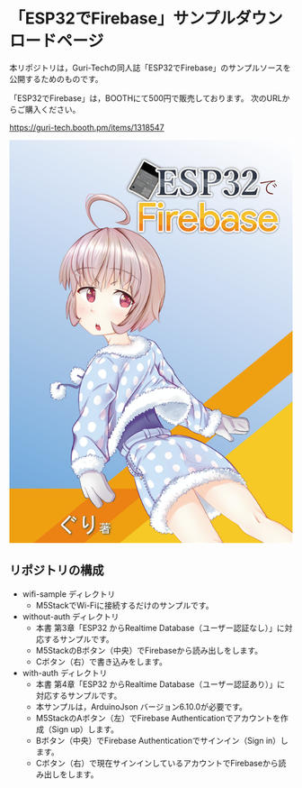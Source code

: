 # 「ESP32でFirebase」サンプルダウンロードページ

本リポジトリは，Guri-Techの同人誌「ESP32でFirebase」のサンプルソースを公開するためのものです。

「ESP32でFirebase」は，BOOTHにて500円で販売しております。
次のURLからご購入ください。

https://guri-tech.booth.pm/items/1318547

![ESP32でFirebase表紙絵](thumbnail.png)


## リポジトリの構成

- wifi-sample ディレクトリ
  - M5StackでWi-Fiに接続するだけのサンプルです。
- without-auth ディレクトリ
  - 本書 第3章「ESP32 からRealtime Database（ユーザー認証なし）」に対応するサンプルです。
  - M5StackのBボタン（中央）でFirebaseから読み出しをします。
  - Cボタン（右）で書き込みをします。
- with-auth ディレクトリ
  - 本書 第4章「ESP32 からRealtime Database（ユーザー認証あり）」に対応するサンプルです。
  - 本サンプルは，ArduinoJson バージョン6.10.0が必要です。
  - M5StackのAボタン（左）でFirebase Authenticationでアカウントを作成（Sign up）します。
  - Bボタン（中央）でFirebase Authenticationでサインイン（Sign in）します。
  - Cボタン（右）で現在サインインしているアカウントでFirebaseから読み出しをします。
